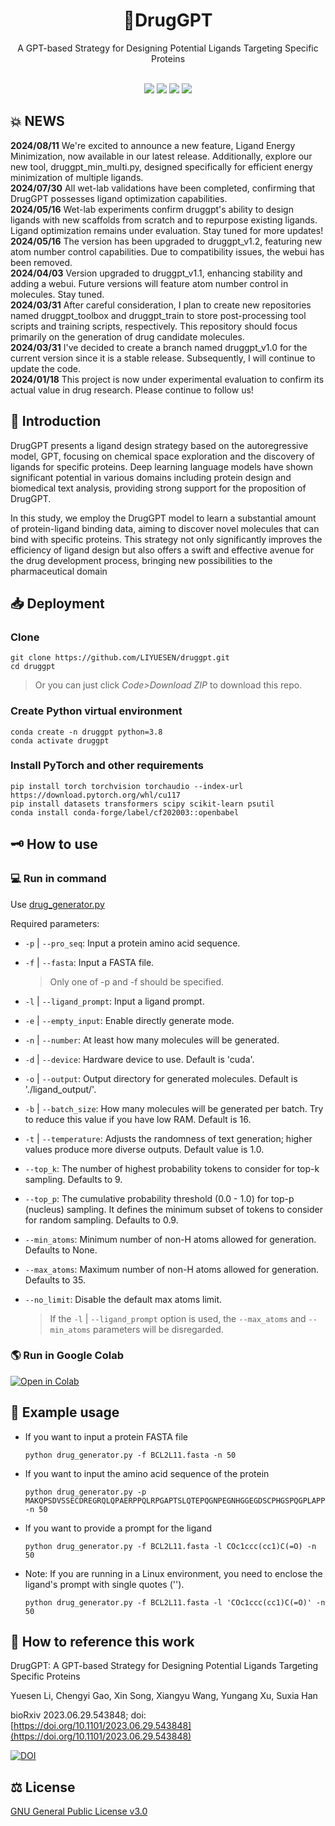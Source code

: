 <div class="title" align=center>
    <h1>💊DrugGPT</h1>
	<div>A GPT-based Strategy for Designing Potential Ligands Targeting Specific Proteins</div>
    <br/>
    <p>
        <img src="https://img.shields.io/github/license/LIYUESEN/druggpt">
    	<img src="https://img.shields.io/badge/python-3.8-blue">
	<a href="https://colab.research.google.com/drive/1DBJWuAQc1Tl-SiIk6QWcXvBAWHQ01_kw">
	<img src="https://colab.research.google.com/assets/colab-badge.svg"></a>
        <img src="https://img.shields.io/github/stars/LIYUESEN/druggpt?style=social">
</div>

## 💥 NEWS
**2024/08/11** We're excited to announce a new feature, Ligand Energy Minimization, now available in our latest release. Additionally, explore our new tool, druggpt_min_multi.py, designed specifically for efficient energy minimization of multiple ligands.  
**2024/07/30** All wet-lab validations have been completed, confirming that DrugGPT possesses ligand optimization capabilities.  
**2024/05/16** Wet-lab experiments confirm druggpt's ability to design ligands with new scaffolds from scratch and to repurpose existing ligands. Ligand optimization remains under evaluation. Stay tuned for more updates!  
**2024/05/16** The version has been upgraded to druggpt_v1.2, featuring new atom number control capabilities. Due to compatibility issues, the webui has been removed.  
**2024/04/03** Version upgraded to druggpt_v1.1, enhancing stability and adding a webui. Future versions will feature atom number control in molecules. Stay tuned.  
**2024/03/31** After careful consideration, I plan to create new repositories named druggpt_toolbox and druggpt_train to store post-processing tool scripts and training scripts, respectively. This repository should focus primarily on the generation of drug candidate molecules.  
**2024/03/31** I've decided to create a branch named druggpt_v1.0 for the current version since it is a stable release. Subsequently, I will continue to update the code.  
**2024/01/18** This project is now under experimental evaluation to confirm its actual value in drug research. Please continue to follow us!  

## 🚩 Introduction
DrugGPT presents a ligand design strategy based on the autoregressive model, GPT, focusing on chemical space exploration and the discovery of ligands for specific proteins. Deep learning language models have shown significant potential in various domains including protein design and 
biomedical text analysis, providing strong support for the proposition of DrugGPT. 

In this study, we employ the DrugGPT model to learn a substantial amount of protein-ligand binding data, aiming to discover novel molecules that can bind with specific proteins. This strategy not only significantly improves the efficiency of ligand design but also offers a swift and effective avenue for the drug development process, bringing new possibilities to the pharmaceutical domain
## 📥 Deployment
### Clone
```shell
git clone https://github.com/LIYUESEN/druggpt.git
cd druggpt
```
> Or you can just click *Code>Download ZIP* to download this repo.
### Create Python virtual environment
```shell
conda create -n druggpt python=3.8
conda activate druggpt
```
### Install PyTorch and other requirements
```shell
pip install torch torchvision torchaudio --index-url https://download.pytorch.org/whl/cu117
pip install datasets transformers scipy scikit-learn psutil
conda install conda-forge/label/cf202003::openbabel
```
## 🗝 How to use
### 💻 Run in command
Use [drug_generator.py](https://github.com/LIYUESEN/druggpt/blob/main/drug_generator.py)

Required parameters:
- `-p` | `--pro_seq`: Input a protein amino acid sequence.
- `-f` | `--fasta`: Input a FASTA file.

  > Only one of -p and -f should be specified.
- `-l` | `--ligand_prompt`: Input a ligand prompt.
- `-e` | `--empty_input`: Enable directly generate mode.
- `-n` | `--number`: At least how many molecules will be generated.
- `-d` | `--device`: Hardware device to use. Default is 'cuda'.
- `-o` | `--output`: Output directory for generated molecules. Default is './ligand_output/'.
- `-b` | `--batch_size`: How many molecules will be generated per batch. Try to reduce this value if you have low RAM. Default is 16.
- `-t` | `--temperature`: Adjusts the randomness of text generation; higher values produce more diverse outputs. Default value is 1.0.
- `--top_k`: The number of highest probability tokens to consider for top-k sampling. Defaults to 9.
- `--top_p`: The cumulative probability threshold (0.0 - 1.0) for top-p (nucleus) sampling. It defines the minimum subset of tokens to consider for random sampling. Defaults to 0.9.
- `--min_atoms`: Minimum number of non-H atoms allowed for generation. Defaults to None.
- `--max_atoms`: Maximum number of non-H atoms allowed for generation. Defaults to 35.
- `--no_limit`: Disable the default max atoms limit.

  > If the `-l` | `--ligand_prompt` option is used, the `--max_atoms` and `--min_atoms` parameters will be disregarded.

### 🌎 Run in Google Colab
[![Open in Colab](https://colab.research.google.com/assets/colab-badge.svg)](https://colab.research.google.com/drive/1DBJWuAQc1Tl-SiIk6QWcXvBAWHQ01_kw)
## 🔬 Example usage 
- If you want to input a protein FASTA file
    ```shell
    python drug_generator.py -f BCL2L11.fasta -n 50
    ```
- If you want to input the amino acid sequence of the protein
    ```shell
    python drug_generator.py -p MAKQPSDVSSECDREGRQLQPAERPPQLRPGAPTSLQTEPQGNPEGNHGGEGDSCPHGSPQGPLAPPASPGPFATRSPLFIFMRRSSLLSRSSSGYFSFDTDRSPAPMSCDKSTQTPSPPCQAFNHYLSAMASMRQAEPADMRPEIWIAQELRRIGDEFNAYYARRVFLNNYQAAEDHPRMVILRLLRYIVRLVWRMH -n 50
    ```
    
- If you want to provide a prompt for the ligand  
    ```shell
    python drug_generator.py -f BCL2L11.fasta -l COc1ccc(cc1)C(=O) -n 50
    ```
    
- Note: If you are running in a Linux environment, you need to enclose the ligand's prompt with single quotes ('').  
    ```shell
    python drug_generator.py -f BCL2L11.fasta -l 'COc1ccc(cc1)C(=O)' -n 50
    ```
## 📝 How to reference this work
DrugGPT: A GPT-based Strategy for Designing Potential Ligands Targeting Specific Proteins

Yuesen Li, Chengyi Gao, Xin Song, Xiangyu Wang, Yungang Xu, Suxia Han

bioRxiv 2023.06.29.543848; doi: [https://doi.org/10.1101/2023.06.29.543848](https://doi.org/10.1101/2023.06.29.543848)

[![DOI](https://img.shields.io/badge/DOI-10.1101/2023.06.29.543848-blue)](https://doi.org/10.1101/2023.06.29.543848)
## ⚖ License
[GNU General Public License v3.0](https://www.gnu.org/licenses/gpl-3.0.html)
